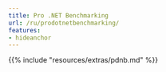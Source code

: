 ```yaml
---
title: Pro .NET Benchmarking
url: /ru/prodotnetbenchmarking/
features:
- hideanchor
---
```


{{% include "resources/extras/pdnb.md" %}}